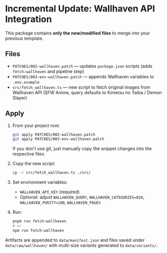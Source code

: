 
# Incremental Update: Wallhaven API Integration

This package contains **only the new/modified files** to merge into your previous template.

## Files
- `PATCHES/002-wallhaven.patch` — updates `package.json` scripts (adds `fetch:wallhaven` and pipeline step)
- `PATCHES/003-env-wallhaven.patch` — appends Wallhaven variables to `.env.example`
- `src/fetch_wallhaven.ts` — new script to fetch original images from Wallhaven API (SFW Anime, query defaults to Kimetsu no Yaiba / Demon Slayer)

## Apply
1. From your project root:
   ```bash
   git apply PATCHES/002-wallhaven.patch
   git apply PATCHES/003-env-wallhaven.patch
   ```
   If you don't use git, just manually copy the snippet changes into the respective files.

2. Copy the new script:
   ```bash
   cp -r src/fetch_wallhaven.ts ./src/
   ```

3. Set environment variables:
   - `WALLHAVEN_API_KEY` (required)
   - Optional: adjust `WALLHAVEN_QUERY`, `WALLHAVEN_CATEGORIES=010`, `WALLHAVEN_PURITY=100`, `WALLHAVEN_PAGES`

4. Run:
   ```bash
   pnpm run fetch:wallhaven
   # or
   npm run fetch:wallhaven
   ```

Artifacts are appended to `data/manifest.json` and files saved under `data/raw/wallhaven/` with multi-size variants generated to `data/variants/`.
